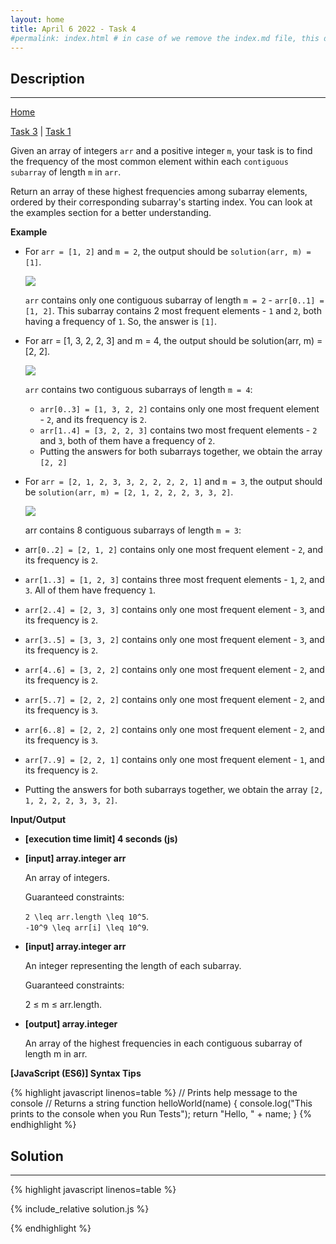 ```yaml
---
layout: home
title: April 6 2022 - Task 4
#permalink: index.html # in case of we remove the index.md file, this doc will be the index page
---
```


<div class="row">
<div class="columnStmt" markdown="1">

## Description
------

[Home ](../README.md)

[Task 3](../220406_Task_3/README.html) | [Task 1](../220406_Task_1/README.md)

Given an array of integers `arr` and a positive integer `m`, your task is to find the frequency of the most common element within each `contiguous subarray` of length `m` in `arr`.

Return an array of these highest frequencies among subarray elements, ordered by their corresponding subarray's starting index. You can look at the examples section for a better understanding.

**Example**

-   For `arr = [1, 2]` and `m = 2`, the output should be `solution(arr, m) = [1]`.

    ![](https://codesignal.s3.amazonaws.com/tasks/occurrencesInSubarrays/img/example1.gif?_tm=1624836352483)

    `arr` contains only one contiguous subarray of length `m = 2` - `arr[0..1] = [1, 2]`. This subarray contains 2 most frequent elements - `1` and `2`, both having a frequency of `1`. So, the answer is `[1]`.

-   For arr = [1, 3, 2, 2, 3] and m = 4, the output should be solution(arr, m) = [2, 2].

    ![](https://codesignal.s3.amazonaws.com/tasks/occurrencesInSubarrays/img/example2.gif?_tm=1624836352799)

    `arr` contains two contiguous subarrays of length `m = 4`:

    -   `arr[0..3] = [1, 3, 2, 2]` contains only one most frequent element - `2`, and its frequency is `2`.
    -   `arr[1..4] = [3, 2, 2, 3]` contains two most frequent elements - `2` and `3`, both of them have a frequency of `2`.
    -   Putting the answers for both subarrays together, we obtain the array `[2, 2]`

-   For `arr = [2, 1, 2, 3, 3, 2, 2, 2, 2, 1]` and `m = 3`, the output should be `solution(arr, m) = [2, 1, 2, 2, 2, 3, 3, 2]`.

    ![](https://codesignal.s3.amazonaws.com/tasks/occurrencesInSubarrays/img/example3.gif?_tm=1624836354156)

    arr contains 8 contiguous subarrays of length `m = 3`:

-   arr`[0..2] = [2, 1, 2]` contains only one most frequent element - `2`, and its frequency is `2`.
-   `arr[1..3] = [1, 2, 3]` contains three most frequent elements - `1`, `2`, and `3`. All of them have frequency `1`.
-   `arr[2..4] = [2, 3, 3]` contains only one most frequent element - `3`, and its frequency is `2`.
-   `arr[3..5] = [3, 3, 2]` contains only one most frequent element - `3`, and its frequency is `2`.
-   `arr[4..6] = [3, 2, 2]` contains only one most frequent element - `2`, and its frequency is `2`.
-   `arr[5..7] = [2, 2, 2]` contains only one most frequent element - `2`, and its frequency is `3`.
-   `arr[6..8] = [2, 2, 2]` contains only one most frequent element - `2`, and its frequency is `3`.
-   `arr[7..9] = [2, 2, 1]` contains only one most frequent element - `1`, and its frequency is `2`.
-   Putting the answers for both subarrays together, we obtain the array `[2, 1, 2, 2, 2, 3, 3, 2]`.

**Input/Output**

* **[execution time limit] 4 seconds (js)**

* **[input] array.integer arr**

    An array of integers.

    Guaranteed constraints:

    <code type='math/tex'>2 \leq arr.length \leq 10^5</code>. <br>
    <code type='math/tex'>-10^9 \leq arr[i] \leq 10^9</code>. 

* **[input] array.integer arr**

    An integer representing the length of each subarray.

    Guaranteed constraints:

    2 ≤ m ≤ arr.length.

* **[output] array.integer**

    An array of the highest frequencies in each contiguous subarray of length m in arr.

**[JavaScript (ES6)] Syntax Tips**

{% highlight javascript linenos=table %}
// Prints help message to the console
// Returns a string
function helloWorld(name) {
    console.log("This prints to the console when you Run Tests");
    return "Hello, " + name;
}
{% endhighlight %}

</div>
<div class="columnSol" markdown="1">

## Solution
------

{% highlight javascript linenos=table %}

{% include_relative solution.js %}

{% endhighlight %}

</div>
</div>